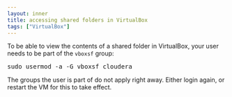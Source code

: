 ```yaml
---
layout: inner
title: accessing shared folders in VirtualBox
tags: ["VirtualBox"]
---
```

To be able to view the contents of a shared folder in VirtualBox, your user needs
to be part of the `vboxsf` group:
<pre>sudo usermod -a -G vboxsf cloudera</pre>

The groups the user is part of do not apply right away. Either login again, or
restart the VM for this to take effect.
